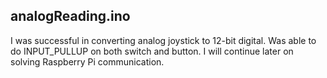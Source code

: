 ## analogReading.ino

I was successful in converting analog joystick to 12-bit digital. Was able to do INPUT_PULLUP on both switch and button.
I will continue later on solving Raspberry Pi communication.

